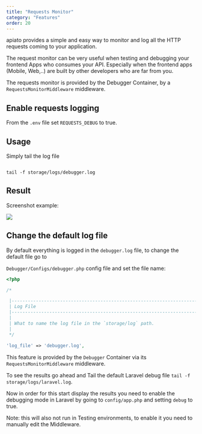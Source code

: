 ```yaml
---
title: "Requests Monitor"
category: "Features"
order: 20
---
```


apiato provides a simple and easy way to monitor and log all the HTTP requests coming to your application.

The request monitor can be very useful when testing and debugging your frontend Apps who consumes your API. Especially when the frontend apps (Mobile, Web,..) are built by other developers who are far from you.

The requests monitor is provided by the Debugger Container, by a `RequestsMonitorMiddleware` middleware.

## Enable requests logging

From the `.env` file set `REQUESTS_DEBUG` to true.

## Usage

Simply tail the log file

```shell

tail -f storage/logs/debugger.log

```

## Result

Screenshot example:

![](https://files.readme.io/25bf091-requests-debugger.png)


## Change the default log file

By default everything is logged in the `debugger.log` file, to change the default file go to 

`Debugger/Configs/debugger.php` config file and set the file name:

```php
<?php

/*

 |--------------------------------------------------------------------------
 | Log File
 |--------------------------------------------------------------------------
 |
 | What to name the log file in the `storage/log` path.
 |
 */
 
'log_file' => 'debugger.log',

```

This feature is provided by the `Debugger` Container via its `RequestsMonitorMiddleware` middleware.

To see the results go ahead and Tail the default Laravel debug file `tail -f storage/logs/laravel.log`.

Now in order for this start display the results you need to enable the debugging mode in Laravel by going to `config/app.php` and setting `debug` to true.

Note: this will also not run in Testing environments, to enable it you need to manually edit the Middleware.
